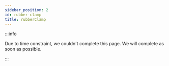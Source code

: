 ```yaml
---
sidebar_position: 2
id: rubber-clamp
title: rubberClamp
---
```


:::info

Due to time constraint, we couldn't complete this page. We will complete as soon as possible.

:::
